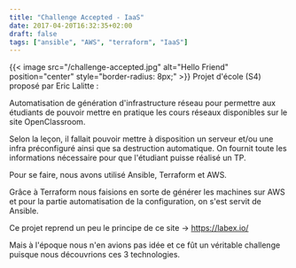 ```yaml
---
title: "Challenge Accepted - IaaS"
date: 2017-04-20T16:32:35+02:00
draft: false
tags: ["ansible", "AWS", "terraform", "IaaS"]
---
```


{{< image src="/challenge-accepted.jpg" alt="Hello Friend" position="center" style="border-radius: 8px;" >}}
Projet d'école (S4) proposé par Eric Lalitte :

Automatisation de génération d'infrastructure réseau pour permettre aux étudiants de pouvoir mettre en pratique les cours réseaux disponibles sur le site OpenClassroom.

Selon la leçon, il fallait pouvoir mettre à disposition un serveur et/ou une infra préconfiguré ainsi que sa destruction automatique. On fournit toute les informations nécessaire pour que l'étudiant puisse réalisé un TP.

Pour se faire, nous avons utilisé Ansible, Terraform et AWS.

Grâce à Terraform nous faisions en sorte de générer les machines sur AWS et pour la partie automatisation de la configuration, on s'est servit de Ansible.

Ce projet reprend un peu le principe de ce site -> https://labex.io/ 

Mais à l'époque nous n'en avions pas idée et ce fût un véritable challenge puisque nous découvrions ces 3 technologies.